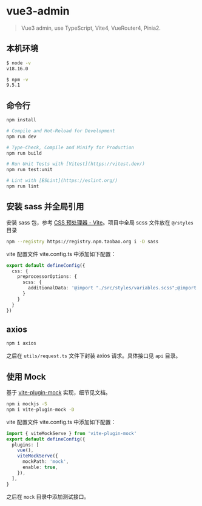 # vue3-admin

> Vue3 admin, use TypeScript, Vite4, VueRouter4, Pinia2.

## 本机环境
```sh
$ node -v
v18.16.0

$ npm -v
9.5.1
```

## 命令行
```sh
npm install

# Compile and Hot-Reload for Development
npm run dev

# Type-Check, Compile and Minify for Production
npm run build

# Run Unit Tests with [Vitest](https://vitest.dev/)
npm run test:unit

# Lint with [ESLint](https://eslint.org/)
npm run lint
```

## 安装 sass 并全局引用
安装 sass 包，参考 [CSS 预处理器 - Vite](https://cn.vitejs.dev/guide/features.html#css-pre-processors)。项目中全局 scss 文件放在 `@/styles` 目录
```sh
npm --registry https://registry.npm.taobao.org i -D sass
```

vite 配置文件 vite.config.ts 中添加如下配置：
```ts
export default defineConfig({
  css: {
    preprocessorOptions: {
      scss: {
        additionalData: '@import "./src/styles/variables.scss";@import "./src/styles/mixin.scss";'
      }
    }
  }
})
```

## axios

```sh
npm i axios
```

之后在 `utils/request.ts` 文件下封装 axios 请求。具体接口见 `api` 目录。

## 使用 Mock
基于 [vite-plugin-mock](https://github.com/vbenjs/vite-plugin-mock) 实现，细节见文档。
```sh
npm i mockjs -S
npm i vite-plugin-mock -D
```

vite 配置文件 vite.config.ts 中添加如下配置：

```ts
import { viteMockServe } from 'vite-plugin-mock'
export default defineConfig({
  plugins: [
    vue(),
    viteMockServe({
      mockPath: 'mock',
      enable: true,
    }),
  ],
}
```

之后在 `mock` 目录中添加测试接口。



